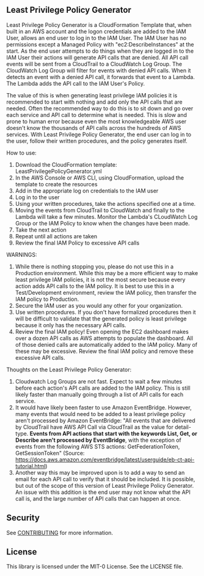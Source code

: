 ## Least Privilege Policy Generator

Least Privilege Policy Generator is a CloudFormation Template that, when built in an AWS account and the logon credentials are added to the IAM User, allows an end user to log in to the IAM User. The IAM User has no permissions except a Managed Policy with "ec2:DescribeInstances" at the start. As the end user attempts to do things when they are logged in to the IAM User their actions will generate API calls that are denied. All API call events will be sent from a CloudTrail to a CloudWatch Log Group. The CloudWatch Log Group will filter for events with denied API calls. When it detects an event with a denied API call, it forwards that event to a Lambda. The Lambda adds the API call to the IAM User's Policy.

The value of this is when generating least privilege IAM policies it is recommended to start with nothing and add only the API calls that are needed. Often the recommended way to do this is to sit down and go over each service and API call to determine what is needed. This is slow and prone to human error because even the most knowledgeable AWS user doesn't know the thousands of API calls across the hundreds of AWS services. With Least Privilege Policy Generator, the end user can log in to the user, follow their written procedures, and the policy generates itself.

How to use:
1. Download the CloudFormation template: LeastPrivilegePolicyGenerator.yml
2. In the AWS Console or AWS CLI, using CloudFormation, upload the template to create the resources
3. Add in the appropriate log on credentials to the IAM user
4. Log in to the user
5. Using your written procedures, take the actions specified one at a time.
6. Moving the events from CloudTrail to CloudWatch and finally to the Lambda will take a few minutes. Monitor the Lambda's CLoudWatch Log Group or the IAM Policy to know when the changes have been made.
7. Take the next action
8. Repeat until all actions are taken
9. Review the final IAM Policy to excessive API calls

WARNINGS:
1. While there is nothing stopping you, please do not use this in a Production environment. While this may be a more efficient way to make least privilege IAM policies, it is not the most secure because every action adds API calls to the IAM policy. It is best to use this in a Test/Development environment, review the IAM policy, then transfer the IAM policy to Production.
2. Secure the IAM user as you would any other for your organization.
3. Use written procedures. If you don't have formalized procedures then it will be difficult to validate that the generated policy is least privilege because it only has the necessary API calls.
4. Review the final IAM policy! Even opening the EC2 dashboard makes over a dozen API calls as AWS attempts to populate the dashboard. All of those denied calls are automatically added to the IAM policy. Many of these may be excessive. Review the final IAM policy and remove these excessive API calls.

Thoughts on the Least Privilege Policy Generator:
1. Cloudwatch Log Groups are not fast. Expect to wait a few minutes before each action's API calls are added to the IAM policy. This is still likely faster than manually going through a list of API calls for each service.
2. It would have likely been faster to use Amazon EventBridge. However, many events that would need to be added to a least privilege policy aren't processed by Amazon EventBridge: "All events that are delivered by CloudTrail have AWS API Call via CloudTrail as the value for detail-type. **Events from API actions that start with the keywords List, Get, or Describe aren't processed by EventBridge**, with the exception of events from the following AWS STS actions: GetFederationToken, GetSessionToken" (Source: https://docs.aws.amazon.com/eventbridge/latest/userguide/eb-ct-api-tutorial.html)
3. Another way this may be improved upon is to add a way to send an email for each API call to verify that it should be included. It is possible, but out of the scope of this version of Least Privilege Policy Generator. An issue with this addition is the end user may not know what the API call is, and the large number of API calls that can happen at once.

## Security

See [CONTRIBUTING](CONTRIBUTING.md#security-issue-notifications) for more information.

## License

This library is licensed under the MIT-0 License. See the LICENSE file.

